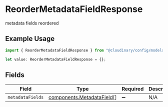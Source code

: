# ReorderMetadataFieldResponse

metadata fields reordered

## Example Usage

```typescript
import { ReorderMetadataFieldResponse } from "@cloudinary/config/models/operations";

let value: ReorderMetadataFieldResponse = {};
```

## Fields

| Field                                                                  | Type                                                                   | Required                                                               | Description                                                            |
| ---------------------------------------------------------------------- | ---------------------------------------------------------------------- | ---------------------------------------------------------------------- | ---------------------------------------------------------------------- |
| `metadataFields`                                                       | [components.MetadataField](../../models/components/metadatafield.md)[] | :heavy_minus_sign:                                                     | N/A                                                                    |